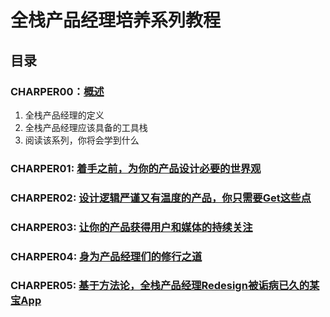 # 全栈产品经理培养系列教程

## 目录

### CHARPER00：[概述](./docs/charter00-overview.md)
1. 全栈产品经理的定义
2. 全栈产品经理应该具备的工具栈
3. 阅读该系列，你将会学到什么

### CHARPER01: [着手之前，为你的产品设计必要的世界观](./docs/Untitled.md)
### CHARPER02: [设计逻辑严谨又有温度的产品，你只需要Get这些点](./docs/Untitled.md)
### CHARPER03: [让你的产品获得用户和媒体的持续关注](./docs/Untitled.md)
### CHARPER04: [身为产品经理们的修行之道](./docs/Untitled.md)
### CHARPER05: [基于方法论，全栈产品经理Redesign被诟病已久的某宝App](./docs/Untitled.md)

